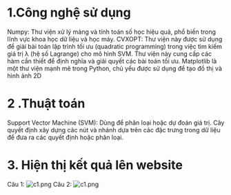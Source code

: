 # 1.Công nghệ sử dụng
Numpy: Thư viện xử lý mảng và tính toán số học hiệu quả, phổ biến trong lĩnh vực khoa học dữ liệu và học máy.
CVXOPT: Thư viện này được sử dụng để giải bài toán lập trình tối ưu (quadratic programming) trong việc tìm kiếm giá trị λ (hệ số Lagrange) cho mô hình SVM. Thư viện này cung cấp các hàm cần thiết để định nghĩa và giải quyết các bài toán tối ưu.
Matplotlib là một thư viện mạnh mẽ trong Python, chủ yếu được sử dụng để tạo đồ thị và hình ảnh 2D
# 2 .Thuật toán
Support Vector Machine (SVM): Dùng để phân loại hoặc dự đoán giá trị. Cây quyết định xây dựng các nút và nhánh dựa trên các đặc trưng trong dữ liệu để đưa ra các quyết định hoặc phân loại.
# 3. Hiện thị kết quả lên website
Câu 1:
![c1.png](c1.png)
Câu 2:
![c1.png](c2.png)
